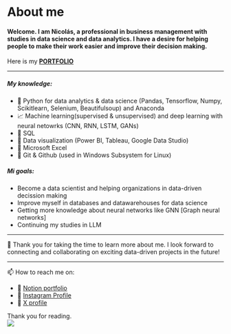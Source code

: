 # About me 

#### Welcome. I am Nicolás, a professional in business management with studies in data science and data analytics. I have a desire for helping people to make their work easier and improve their decision making.  

Here is my [**PORTFOLIO**](https://nicolaszfr.github.io/nicolas-portfolio/)

------------

##### My knowledge:
- :snake: Python for data analytics & data science (Pandas, Tensorflow, Numpy, Scikitlearn, Selenium, Beautifulsoup) and Anaconda
- :chart_with_upwards_trend: Machine learning(supervised & unsupervised) and deep learning with neural netowrks (CNN, RNN, LSTM, GANs)
- :mag_right: SQL
- :movie_camera: Data visualization (Power BI, Tableau, Google Data Studio)
- :eyes: Microsoft Excel
- :newspaper: Git & Github (used in Windows Subsystem for Linux)

##### Mi goals:
- Become a data scientist and helping organizations in data-driven decission making
- Improve myself in databases and datawarehouses for data science
- Getting more knowledge about neural networks like GNN [Graph neural networks]
- Continuing my studies in LLM

------------

🌱 Thank you for taking the time to learn more about me. I look forward to connecting and collaborating on exciting data-driven projects in the future!

------------

📫 How to reach me on:
- 🔭 [Notion portfolio](https://nicolaszmfr.notion.site/Nicolas-Zamudio-s-Data-Portfolio-88f8c266faa948c2bb7012b19da3fa9d?pvs=4)
- 🔭 [Instagram Profile](https://www.instagram.com/nicolaszfr/)
- 🔭 [X profile](https://twitter.com/NicolasZmFr)

Thank you for reading.  
[![](https://github.githubassets.com/images/mona-whisper.gif)]()
